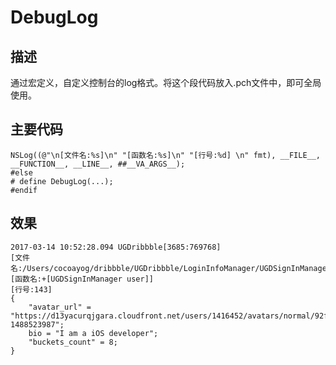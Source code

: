 # DebugLog

## 描述
通过宏定义，自定义控制台的log格式。将这个段代码放入.pch文件中，即可全局使用。
## 主要代码

```iOS
NSLog((@"\n[文件名:%s]\n" "[函数名:%s]\n" "[行号:%d] \n" fmt), __FILE__, __FUNCTION__, __LINE__, ##__VA_ARGS__);
#else
# define DebugLog(...);
#endif
```

## 效果

```
2017-03-14 10:52:28.094 UGDribbble[3685:769768] 
[文件名:/Users/cocoayog/dribbble/UGDribbble/LoginInfoManager/UGDSignInManager.m]
[函数名:+[UGDSignInManager user]]
[行号:143] 
{
    "avatar_url" = "https://d13yacurqjgara.cloudfront.net/users/1416452/avatars/normal/92f5bd044f9404bbc37495de27fc66bc.jpeg?1488523987";
    bio = "I am a iOS developer";
    "buckets_count" = 8;
}
```

